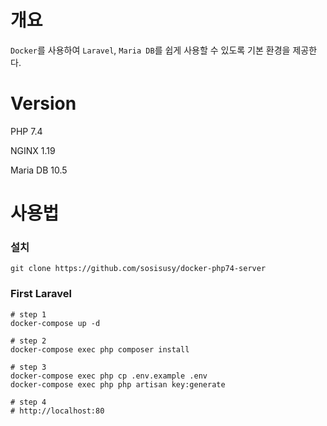 # 개요
`Docker`를 사용하여 `Laravel`, `Maria DB`를 쉽게 사용할 수 있도록 기본 환경을 제공한다.



# Version
PHP 7.4

NGINX 1.19

Maria DB 10.5

# 사용법

### 설치
```
git clone https://github.com/sosisusy/docker-php74-server
```

### First Laravel


```
# step 1
docker-compose up -d

# step 2
docker-compose exec php composer install

# step 3
docker-compose exec php cp .env.example .env
docker-compose exec php php artisan key:generate

# step 4
# http://localhost:80
```
